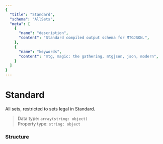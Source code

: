 ```yaml
---
{
  "title": "Standard",
  "schema": "AllSets",
  "meta": [
    {
      "name": "description",
      "content": "Standard compiled output schema for MTGJSON.",
    },
    {
      "name": "keywords",
      "content": "mtg, magic: the gathering, mtgjson, json, modern",
    }
  ]
}
---
```


# Standard

All sets, restricted to sets legal in Standard.

> Data type: `array(string: object)`  
> Property type: `string: object`   

### Structure

<GenerateTable/>